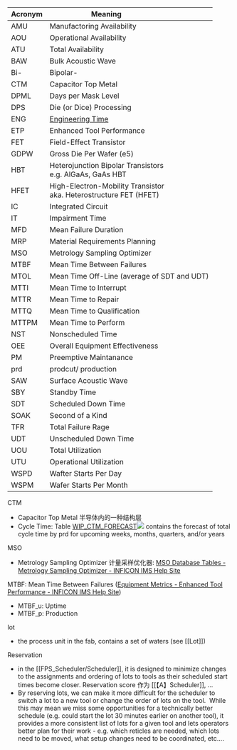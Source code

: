 
|Acronym| Meaning                            |
|-------|------------------------------------|
|AMU    | Manufactoring Availability         |
|AOU    | Operational Availability           |
|ATU    | Total Availability                 |
|BAW    | Bulk Acoustic Wave                 |
|Bi-    | Bipolar-                           |
|CTM    | Capacitor Top Metal                |
|DPML   | Days per Mask Level                |
|DPS    | Die (or Dice) Processing           |
|ENG    | [Engineering Time](https://help.inficonims.com/display/ETP/Engineering+%28ENG%29+States)                 |
|ETP    | Enhanced Tool Performance          |
|FET    | Field-Effect Transistor            |
|GDPW   | Gross Die Per Wafer (e5)           |
|HBT    | Heterojunction Bipolar Transistors <br> e.g. AlGaAs, GaAs HBT                       |
|HFET   | High-Electron-Mobility Transistor <br> aka. Heterostructure FET (HFET)             |
|IC     | Integrated Circuit                 |
|IT     | Impairment Time                    |
|MFD    | Mean Failure Duration              |
|MRP    | Material Requirements Planning     |
|MSO    | Metrology Sampling Optimizer       | 
|MTBF   | Mean Time Between Failures         |
|MTOL   | Mean Time Off-Line (average of SDT and UDT)
|MTTI   | Mean Time to Interrupt             |
|MTTR   | Mean Time to Repair                |
|MTTQ   | Mean Time to Qualification         |
|MTTPM  | Mean Time to Perform               |
|NST    | Nonscheduled Time                  |
|OEE    | Overall Equipment Effectiveness    |
|PM     | Preemptive Maintanance             |
|prd    | prodcut/ production                |
|SAW    | Surface Acoustic Wave              |
|SBY    | Standby Time                       |
|SDT    | Scheduled Down Time                |
|SOAK   | Second of a Kind                   |
|TFR    | Total Failure Rage                 |
|UDT    | Unscheduled Down Time              |
|UOU    | Total Utilization                  | 
|UTU    | Operational Utilization            |
|WSPD   | Wafter Starts Per Day              |
|WSPM   | Wafer Starts Per Month             |


CTM
- Capacitor Top Metal 半导体内的一种结构层
- Cycle Time: Table [WIP_CTM_FORECAST![](https://help.inficonims.com/images/icons/linkext7.gif)](https://help.inficonims.com/display/SCHEMAS/TABLES?run_1=run&run_1_tablename=WIP_CTM_FORECAST&run_2=run&run_2_tablename=WIP_CTM_FORECAST) contains the forecast of total cycle time by prd for upcoming weeks, months, quarters, and/or years

MSO
- Metrology Sampling Optimizer 计量采样优化器: [MSO Database Tables - Metrology Sampling Optimizer - INFICON IMS Help Site](https://help.inficonims.com/display/MSO/MSO+Database+Tables)

MTBF: Mean Time Between Failures ([Equipment Metrics - Enhanced Tool Performance - INFICON IMS Help Site](https://help.inficonims.com/display/ETP/Equipment+Metrics))
- MTBF_u: Uptime
- MTBF_p: Production


lot
- the process unit in the fab, contains a set of waters (see [[Lot]])

Reservation
- in the [[FPS_Scheduler/Scheduler]], it is designed to minimize changes to the assignments and ordering of lots to tools as their scheduled start times become closer.  Reservation score 作为 [[【A】Scheduler]], ...
- By reserving lots, we can make it more difficult for the scheduler to switch a lot to a new tool or change the order of lots on the tool.  While this may mean we miss some opportunities for a technically better schedule (e.g. could start the lot 30 minutes earlier on another tool), it provides a more consistent list of lots for a given tool and lets operators better plan for their work - e.g. which reticles are needed, which lots need to be moved, what setup changes need to be coordinated, etc....